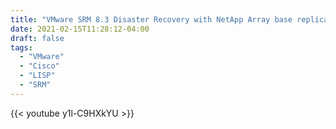 ```yaml
---
title: "VMware SRM 8.3 Disaster Recovery with NetApp Array base replication and Cisco LISP VM mobility"
date: 2021-02-15T11:28:12-04:00
draft: false
tags:
  - "VMware"
  - "Cisco"
  - "LISP"
  - "SRM"
---
```


{{< youtube y1l-C9HXkYU >}}
